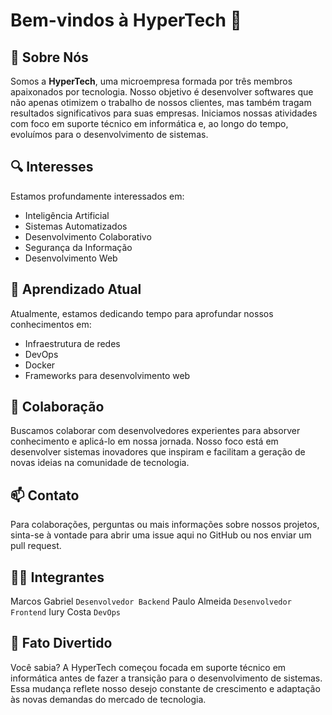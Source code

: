 # Bem-vindos à HyperTech 👋

## 🚀 Sobre Nós
Somos a **HyperTech**, uma microempresa formada por três membros apaixonados por tecnologia. Nosso objetivo é desenvolver softwares que não apenas otimizem o trabalho de nossos clientes, mas também tragam resultados significativos para suas empresas. Iniciamos nossas atividades com foco em suporte técnico em informática e, ao longo do tempo, evoluímos para o desenvolvimento de sistemas.

## 🔍 Interesses
Estamos profundamente interessados em:
- Inteligência Artificial
- Sistemas Automatizados
- Desenvolvimento Colaborativo
- Segurança da Informação
- Desenvolvimento Web

## 🌱 Aprendizado Atual
Atualmente, estamos dedicando tempo para aprofundar nossos conhecimentos em:
- Infraestrutura de redes
- DevOps
- Docker
- Frameworks para desenvolvimento web

## 🤝 Colaboração
Buscamos colaborar com desenvolvedores experientes para absorver conhecimento e aplicá-lo em nossa jornada. Nosso foco está em desenvolver sistemas inovadores que inspiram e facilitam a geração de novas ideias na comunidade de tecnologia.

## 📫 Contato
Para colaborações, perguntas ou mais informações sobre nossos projetos, sinta-se à vontade para abrir uma issue aqui no GitHub ou nos enviar um pull request.

## 🙋‍♂️ Integrantes
Marcos Gabriel `Desenvolvedor Backend`
Paulo Almeida `Desenvolvedor Frontend`
Iury Costa `DevOps`

## 📢 Fato Divertido
Você sabia? A HyperTech começou focada em suporte técnico em informática antes de fazer a transição para o desenvolvimento de sistemas. Essa mudança reflete nosso desejo constante de crescimento e adaptação às novas demandas do mercado de tecnologia.
